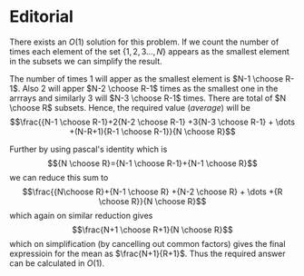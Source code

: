 ﻿# Editorial 
There exists an $O(1)$ solution for this problem.
If we count the number of times each element of the set $\{1,2,3\dots,N\}$ appears as the smallest element in the subsets we can simplify the result.

The number of times 1 will apper as the smallest element is $N-1 \choose R-1$. Also 2 will apper $N-2 \choose R-1$ times as the smallest one in the arrrays and similarly 3 will  $N-3 \choose R-1$ times. There are total of $N \choose R$ subsets.
Hence, the required value $(average)$ will be 
$$\frac{{N-1 \choose R-1}+2{N-2 \choose R-1} +3{N-3 \choose R-1} + \dots +(N-R+1){R-1 \choose R-1}}{N \choose R}$$

Further by using pascal's identity which is
$${N \choose R}={N-1 \choose R-1}+{N-1 \choose R}$$ we can reduce this sum to 
$$\frac{{N\choose R}+{N-1 \choose R} +{N-2 \choose R} + \dots +{R \choose R}}{N \choose R}$$which again on similar reduction gives
$$\frac{N+1 \choose R+1}{N \choose R}$$which on simplification (by cancelling out common factors) gives the final expressioin for the mean as $\frac{N+1}{R+1}$.
Thus the required answer can be calculated in $O(1)$.
